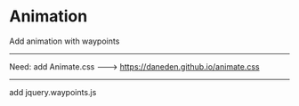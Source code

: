 # Animation
Add animation with waypoints
____________________________
Need:
add Animate.css ---> https://daneden.github.io/animate.css
____________________________
add jquery.waypoints.js
